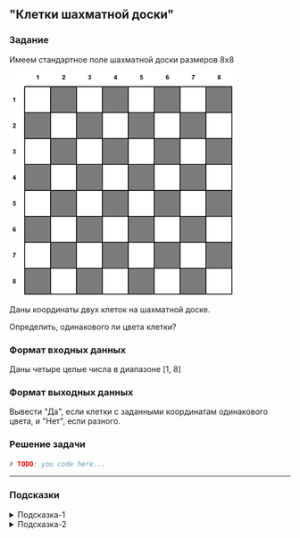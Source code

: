 ## "Клетки шахматной доски"

### Задание

Имеем стандартное поле шахматной доски размеров 8x8

![board.png](img/board.png)

Даны координаты двух клеток на шахматной доске.

Определить, одинакового ли цвета клетки?

### Формат входных данных

Даны четыре целые числа в диапазоне [1, 8]

### Формат выходных данных

Вывести "Да", если клетки с заданными координатам одинакового цвета, и "Нет", если разного.

### Решение задачи

```python
# TODO: you code here...
```

---

### Подсказки

<details>
<summary>Подсказка-1</summary>
Условие для проверки четности числа:

```python
n % 2 == 0
```

</details>

<details>
<summary>Подсказка-2</summary>
Сумма двух нечетных чисел, всегда четная.
</details>

